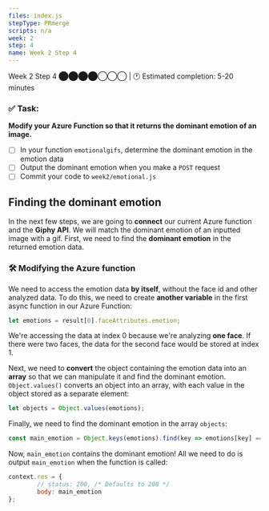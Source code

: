 ```yaml
---
files: index.js
stepType: PRmerge
scripts: n/a
week: 2
step: 4
name: Week 2 Step 4
---
```


Week 2 Step 4 ⬤⬤⬤⬤◯◯◯ | 🕐 Estimated completion: 5-20 minutes

### ✅ Task:
**Modify your Azure Function so that it returns the dominant emotion of an image.**
- [ ] In your function `emotionalgifs`, determine the dominant emotion in the emotion data
- [ ] Output the dominant emotion when you make a `POST` request
- [ ] Commit your code to `week2/emotional.js`

## Finding the dominant emotion
In the next few steps, we are going to **connect** our current Azure function and the **Giphy API**. We will match the dominant emotion of an inputted image with a gif. First, we need to find the **dominant emotion** in the returned emotion data.

### :hammer_and_wrench: Modifying the Azure function
We need to access the emotion data **by itself**, without the face id and other analyzed data. To do this, we need to create **another variable** in the first async function in our Azure Function:

```js
let emotions = result[0].faceAttributes.emotion;
```

We're accessing the data at index 0 because we're analyzing **one face**. If there were two faces, the data for the second face would be stored at index 1.

Next, we need to **convert** the object containing the emotion data into an **array** so that we can manipulate it and find the dominant emotion. `Object.values()` converts an object into an array, with each value in the object stored as a separate element:

```js
let objects = Object.values(emotions);
```
Finally, we need to find the dominant emotion in the array `objects`:

```js
const main_emotion = Object.keys(emotions).find(key => emotions[key] === Math.max(...objects));
```
Now, `main_emotion` contains the dominant emotion! All we need to do is output `main_emotion` when the function is called:

```js
context.res = {
        // status: 200, /* Defaults to 200 */
        body: main_emotion
};
```
